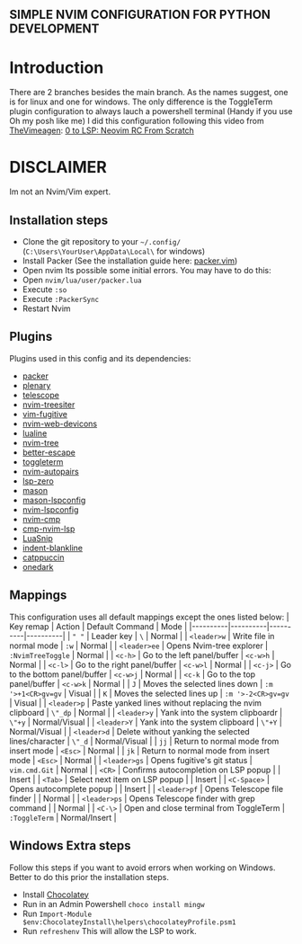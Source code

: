 ## SIMPLE NVIM CONFIGURATION FOR PYTHON DEVELOPMENT
# Introduction
There are 2 branches besides the main branch. As the names suggest, one is for linux and one for windows.
The only difference is the ToggleTerm plugin configuration to always lauch a powershell terminal (Handy if you use Oh my posh like me)
I did this configuration following this video from [TheVimeagen](https://www.youtube.com/@TheVimeagen): [0 to LSP: Neovim RC From Scratch](https://www.youtube.com/watch?v=w7i4amO_zaE)
# DISCLAIMER
Im not an Nvim/Vim expert.
## Installation steps
* Clone the git repository to your `~/.config/` (`C:\Users\YourUser\AppData\Local\` for windows)
* Install Packer (See the installation guide here: [packer.vim](https://github.com/wbthomason/packer.nvim))
* Open nvim
Its possible some initial errors. You may have to do this:
* Open `nvim/lua/user/packer.lua`
* Execute `:so`
* Execute `:PackerSync`
* Restart Nvim
## Plugins
Plugins used in this config and its dependencies:
* [packer](https://github.com/wbthomason/packer.nvim)
* [plenary](https://github.com/nvim-lua/plenary.nvim)
* [telescope](https://github.com/nvim-telescope/telescope.nvim)
* [nvim-treesiter](https://github.com/nvim-treesitter/nvim-treesitter)
* [vim-fugitive](https://github.com/tpope/vim-fugitive)
* [nvim-web-devicons](https://github.com/nvim-tree/nvim-web-devicons)
* [lualine](https://github.com/nvim-lualine/lualine.nvim)
* [nvim-tree](https://github.com/nvim-tree/nvim-tree.lua)
* [better-escape](https://github.com/max397574/better-escape.nvim)
* [toggleterm](https://github.com/akinsho/toggleterm.nvim)
* [nvim-autopairs](https://github.com/windwp/nvim-autopairs)
* [lsp-zero](https://github.com/VonHeikemen/lsp-zero.nvim)
* [mason](https://github.com/williamboman/mason.nvim)
* [mason-lspconfig](https://github.com/williamboman/mason-lspconfig.nvim)
* [nvim-lspconfig](https://github.com/neovim/nvim-lspconfig)
* [nvim-cmp](https://github.com/hrsh7th/nvim-cmp)
* [cmp-nvim-lsp](https://github.com/hrsh7th/cmp-nvim-lsp)
* [LuaSnip](https://github.com/L3MON4D3/LuaSnip)
* [indent-blankline](https://github.com/lukas-reineke/indent-blankline.nvim)
* [catppuccin](https://github.com/catppuccin/nvim)
* [onedark](https://github.com/navarasu/onedark.nvim)
## Mappings
This configuration uses all default mappings except the ones listed below:
| Key remap | Action | Default Command | Mode |
|----------|----------|----------|----------|
| `" "` | Leader key | `\` | Normal |
| `<leader>w` | Write file in normal mode | `:w` | Normal |
| `<leader>ee` | Opens Nvim-tree explorer | `:NvimTreeToggle` | Normal |
| `<c-h>` | Go to the left panel/buffer | `<c-w>h` | Normal |
| `<c-l>` | Go to the right panel/buffer | `<c-w>l` | Normal |
| `<c-j>` | Go to the bottom panel/buffer | `<c-w>j` | Normal |
| `<c-k` | Go to the top panel/buffer | `<c-w>k`   | Normal |
| `J` | Moves the selected lines down | `:m '>+1<CR>gv=gv` | Visual |
| `K` | Moves the selected lines up | `:m '>-2<CR>gv=gv` | Visual |
| `<leader>p` | Paste yanked lines without replacing the nvim clipboard | `\"_dp` | Normal |
| `<leader>y` | Yank into the system clipboardr | `\"+y` | Normal/Visual |
| `<leader>Y` | Yank into the system clipboard | `\"+Y` | Normal/Visual |
| `<leader>d` | Delete without yanking the selected lines/character | `\"_d` | Normal/Visual |
| `jj` | Return to normal mode from insert mode | `<Esc>` | Normal |
| `jk` | Return to normal mode from insert mode | `<Esc>` | Normal |
| `<leader>gs` | Opens fugitive's git status | ` vim.cmd.Git` | Normal |
| `<CR>` | Confirms autocompletion on LSP popup |  | Insert |
| `<Tab>` | Select next item on LSP popup |  | Insert |
| `<C-Space>` | Opens autocomplete popup |  | Insert |
| `<leader>pf` | Opens Telescope file finder |  | Normal |
| `<leader>ps` | Opens Telescope finder with grep command |  | Normal |
| `<C-\>` | Open and close terminal from ToggleTerm | `:ToggleTerm` | Normal/Insert |
## Windows Extra steps
Follow this steps if you want to avoid errors when working on Windows. Better to do this prior the installation steps.
* Install [Chocolatey](https://chocolatey.org/install)
* Run in an Admin Powershell `choco install mingw`
* Run `Import-Module $env:ChocolateyInstall\helpers\chocolateyProfile.psm1`
* Run `refreshenv`
This will allow the LSP to work.
